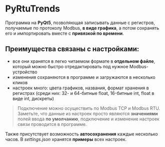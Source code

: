 # PyRtuTrends
Программа на __PyQt5__, позволяющая записывать данные с регистров, получаемые по протоколу Modbus, **в виде графика**, а потом сохранять его и импортировать вместе с **привязкой по времени**.
## **Преимущества** связаны с настройками:
* все они хранятся в легко читаемом формате в **отдельном файле**, который можно быстро отредактировать под нужное Modbus-устройство
* изменения сохраняются в программе и загружаются в несколько кликов
* настроек много: цвета графиков, названия, формат хранения в регистрах (среди них: 32- и 64-битные float, 16-битные int, float в виде int, дискреты)
> Подключение можно осуществить по Modbus TCP и Modbus RTU. Заметьте, что данные из настроек просто являются __значениями__ полей ввода __по умолчанию__, подключение и изменение настроек связи проводится в программе.

Также присутствует возможность **автосохранения** каждые несколько часов.
В _settings.json_ хранятся **примеры** всех настроек.
